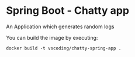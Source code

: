 # Spring Boot - Chatty app
An Application which generates random logs

You can build the image by executing:
```shell
docker build -t vscoding/chatty-spring-app .
```
